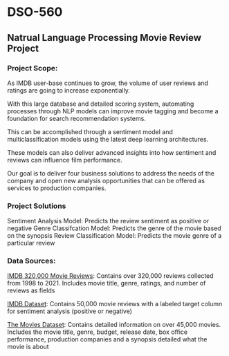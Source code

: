 # DSO-560
## Natrual Language Processing Movie Review Project

### Project Scope: 

As IMDB user-base continues to grow, the volume of user reviews and ratings are going to increase exponentially.  

With this large database and detailed scoring system, automating processes through NLP models can improve movie tagging and become a foundation for search recommendation systems.  

This can be accomplished through a sentiment model and multiclassification models using the latest deep learning architectures.   

These models can also deliver advanced insights into how sentiment and reviews can influence film performance.

Our goal is to deliver four business solutions to address the needs of the company and open new analysis opportunities that can be offered as services to production companies.  

### Project Solutions

Sentiment Analysis Model: Predicts the review sentiment as positive or negative 
Genre Classifcation Model: Predicts the genre of the movie based on the synopsis 
Review Classification Model: Predicts the movie genre of a particular review

### Data Sources: 


[IMDB 320,000 Movie Reviews](https://www.kaggle.com/nikosfragkis/imdb-320000-movie-reviews-sentiment-analysis): Contains over 320,000 reviews collected from 1998 to 2021. Includes movie title, genre, ratings, and number of reviews as fields

[IMDB Dataset](https://www.kaggle.com/lakshmi25npathi/imdb-dataset-of-50k-movie-reviews): Contains 50,000 movie reviews with a labeled target column for sentiment analysis (positive or negative) 

[The Movies Dataset](https://www.kaggle.com/rounakbanik/the-movies-dataset?select=movies_metadata.csv): Contains detailed information on over 45,000 movies. Includes the movie title, genre, budget, release date, box office performance, production companies and a synopsis detailed what the movie is about 
